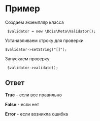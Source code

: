 # Пример
Создаем экземпляр класса
```
 $validator = new \Ddis\Meta\Validator();
 ```
 Устанавливаем строку для проверки
 ```
 $validator->setString("[]");
 ```
 Запускаем проверку
```
 $validator->validate();
 ```
 ## Ответ
 **True** - если все правильно 
 
 **False** - если нет
 
 **Error** - если возникла ошибка
 
 
